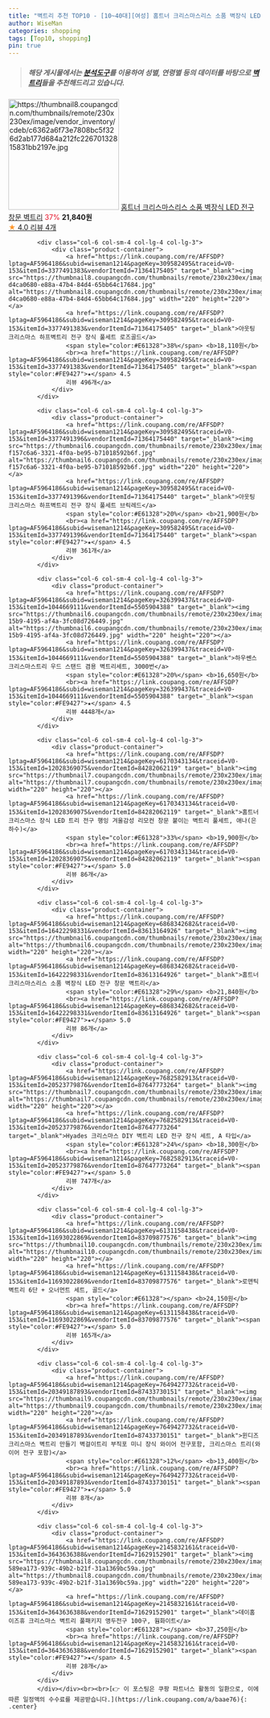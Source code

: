 ```yaml
---
title: "벽트리 추천 TOP10 - [10~40대][여성] 홈트너 크리스마스리스 소품 벽장식 LED 전구 창문 벽트리"
author: WiseMan
categories: shopping
tags: [Top10, shopping]
pin: true
---
```


> ##### 해당 게시물에서는 [**분석도구**](https://itemscout.io/)를 이용하여 **성별**, **연령별** 등의 데이터를 바탕으로 [**벽트리**](https://link.coupang.com/a/baae76)들을 추천해드리고 있습니다.
<div class="container"><div class="row">
            <div class="col-6 col-sm-4 col-lg-4 col-lg-3">
                <div class="product-container">
                    <a href="https://link.coupang.com/re/AFFSDP?lptag=AF5964186&subid=wiseman1214&pageKey=6868342682&traceid=V0-153&itemId=16422298335&vendorItemId=83613164939" target="_blank"><img src="https://thumbnail8.coupangcdn.com/thumbnails/remote/230x230ex/image/vendor_inventory/cdeb/c6362a6f73e7808bc5f326d2ab177d684a212fc22670132815831bb2197e.jpg" alt="https://thumbnail8.coupangcdn.com/thumbnails/remote/230x230ex/image/vendor_inventory/cdeb/c6362a6f73e7808bc5f326d2ab177d684a212fc22670132815831bb2197e.jpg" width="220" height="220"></a>
                    <a href="https://link.coupang.com/re/AFFSDP?lptag=AF5964186&subid=wiseman1214&pageKey=6868342682&traceid=V0-153&itemId=16422298335&vendorItemId=83613164939" target="_blank">홈트너 크리스마스리스 소품 벽장식 LED 전구 창문 벽트리</a>
                    <span style="color:#E61328">37%</span> <b>21,840원</b>
                    <br><a href="https://link.coupang.com/re/AFFSDP?lptag=AF5964186&subid=wiseman1214&pageKey=6868342682&traceid=V0-153&itemId=16422298335&vendorItemId=83613164939" target="_blank"><span style="color:#FE9427">★</span> 4.0
                    리뷰 4개</a>
                </div>
            </div>
            
            <div class="col-6 col-sm-4 col-lg-4 col-lg-3">
                <div class="product-container">
                    <a href="https://link.coupang.com/re/AFFSDP?lptag=AF5964186&subid=wiseman1214&pageKey=309582495&traceid=V0-153&itemId=3377491383&vendorItemId=71364175405" target="_blank"><img src="https://thumbnail8.coupangcdn.com/thumbnails/remote/230x230ex/image/retail/images/1130997291359420-d4ca0680-e88a-47b4-84d4-65bb64c17684.jpg" alt="https://thumbnail8.coupangcdn.com/thumbnails/remote/230x230ex/image/retail/images/1130997291359420-d4ca0680-e88a-47b4-84d4-65bb64c17684.jpg" width="220" height="220"></a>
                    <a href="https://link.coupang.com/re/AFFSDP?lptag=AF5964186&subid=wiseman1214&pageKey=309582495&traceid=V0-153&itemId=3377491383&vendorItemId=71364175405" target="_blank">아웃팅 크리스마스 하프벽트리 전구 장식 풀세트 로즈골드</a>
                    <span style="color:#E61328">38%</span> <b>18,110원</b>
                    <br><a href="https://link.coupang.com/re/AFFSDP?lptag=AF5964186&subid=wiseman1214&pageKey=309582495&traceid=V0-153&itemId=3377491383&vendorItemId=71364175405" target="_blank"><span style="color:#FE9427">★</span> 4.5
                    리뷰 496개</a>
                </div>
            </div>
            
            <div class="col-6 col-sm-4 col-lg-4 col-lg-3">
                <div class="product-container">
                    <a href="https://link.coupang.com/re/AFFSDP?lptag=AF5964186&subid=wiseman1214&pageKey=309582495&traceid=V0-153&itemId=3377491396&vendorItemId=71364175440" target="_blank"><img src="https://thumbnail6.coupangcdn.com/thumbnails/remote/230x230ex/image/retail/images/1130997134451084-f157c6a6-3321-4f0a-be95-b71018592b6f.jpg" alt="https://thumbnail6.coupangcdn.com/thumbnails/remote/230x230ex/image/retail/images/1130997134451084-f157c6a6-3321-4f0a-be95-b71018592b6f.jpg" width="220" height="220"></a>
                    <a href="https://link.coupang.com/re/AFFSDP?lptag=AF5964186&subid=wiseman1214&pageKey=309582495&traceid=V0-153&itemId=3377491396&vendorItemId=71364175440" target="_blank">아웃팅 크리스마스 하프벽트리 전구 장식 풀세트 브릭레드</a>
                    <span style="color:#E61328">20%</span> <b>21,900원</b>
                    <br><a href="https://link.coupang.com/re/AFFSDP?lptag=AF5964186&subid=wiseman1214&pageKey=309582495&traceid=V0-153&itemId=3377491396&vendorItemId=71364175440" target="_blank"><span style="color:#FE9427">★</span> 4.5
                    리뷰 361개</a>
                </div>
            </div>
            
            <div class="col-6 col-sm-4 col-lg-4 col-lg-3">
                <div class="product-container">
                    <a href="https://link.coupang.com/re/AFFSDP?lptag=AF5964186&subid=wiseman1214&pageKey=326399437&traceid=V0-153&itemId=1044669111&vendorItemId=5505904388" target="_blank"><img src="https://thumbnail6.coupangcdn.com/thumbnails/remote/230x230ex/image/retail/images/2019/10/23/16/8/5f5091d9-15b9-4195-af4a-3fc08d726449.jpg" alt="https://thumbnail6.coupangcdn.com/thumbnails/remote/230x230ex/image/retail/images/2019/10/23/16/8/5f5091d9-15b9-4195-af4a-3fc08d726449.jpg" width="220" height="220"></a>
                    <a href="https://link.coupang.com/re/AFFSDP?lptag=AF5964186&subid=wiseman1214&pageKey=326399437&traceid=V0-153&itemId=1044669111&vendorItemId=5505904388" target="_blank">하우쎈스 크리스마스트리 우드 스탠드 겸용 벽트리세트, 3000번</a>
                    <span style="color:#E61328">20%</span> <b>16,650원</b>
                    <br><a href="https://link.coupang.com/re/AFFSDP?lptag=AF5964186&subid=wiseman1214&pageKey=326399437&traceid=V0-153&itemId=1044669111&vendorItemId=5505904388" target="_blank"><span style="color:#FE9427">★</span> 4.5
                    리뷰 4448개</a>
                </div>
            </div>
            
            <div class="col-6 col-sm-4 col-lg-4 col-lg-3">
                <div class="product-container">
                    <a href="https://link.coupang.com/re/AFFSDP?lptag=AF5964186&subid=wiseman1214&pageKey=6170343134&traceid=V0-153&itemId=12028369075&vendorItemId=84282062119" target="_blank"><img src="https://thumbnail7.coupangcdn.com/thumbnails/remote/230x230ex/image/vendor_inventory/197d/489ac645d153e12089f670814ec2a528049b32aa5fcc8c7e4e7c150f8fed.jpg" alt="https://thumbnail7.coupangcdn.com/thumbnails/remote/230x230ex/image/vendor_inventory/197d/489ac645d153e12089f670814ec2a528049b32aa5fcc8c7e4e7c150f8fed.jpg" width="220" height="220"></a>
                    <a href="https://link.coupang.com/re/AFFSDP?lptag=AF5964186&subid=wiseman1214&pageKey=6170343134&traceid=V0-153&itemId=12028369075&vendorItemId=84282062119" target="_blank">홈트너 크리스마스 장식 LED 트리 전구 행잉 겨울감성 리모컨 창문 붙이는 벽트리 풀세트, 애나(은하수)</a>
                    <span style="color:#E61328">33%</span> <b>19,900원</b>
                    <br><a href="https://link.coupang.com/re/AFFSDP?lptag=AF5964186&subid=wiseman1214&pageKey=6170343134&traceid=V0-153&itemId=12028369075&vendorItemId=84282062119" target="_blank"><span style="color:#FE9427">★</span> 5.0
                    리뷰 86개</a>
                </div>
            </div>
            
            <div class="col-6 col-sm-4 col-lg-4 col-lg-3">
                <div class="product-container">
                    <a href="https://link.coupang.com/re/AFFSDP?lptag=AF5964186&subid=wiseman1214&pageKey=6868342682&traceid=V0-153&itemId=16422298331&vendorItemId=83613164926" target="_blank"><img src="https://thumbnail6.coupangcdn.com/thumbnails/remote/230x230ex/image/vendor_inventory/f28a/c780e39be394b829eea33fb5336b117bd965f1dcdd417436747e4a10bf46.jpg" alt="https://thumbnail6.coupangcdn.com/thumbnails/remote/230x230ex/image/vendor_inventory/f28a/c780e39be394b829eea33fb5336b117bd965f1dcdd417436747e4a10bf46.jpg" width="220" height="220"></a>
                    <a href="https://link.coupang.com/re/AFFSDP?lptag=AF5964186&subid=wiseman1214&pageKey=6868342682&traceid=V0-153&itemId=16422298331&vendorItemId=83613164926" target="_blank">홈트너 크리스마스리스 소품 벽장식 LED 전구 창문 벽트리</a>
                    <span style="color:#E61328">29%</span> <b>21,840원</b>
                    <br><a href="https://link.coupang.com/re/AFFSDP?lptag=AF5964186&subid=wiseman1214&pageKey=6868342682&traceid=V0-153&itemId=16422298331&vendorItemId=83613164926" target="_blank"><span style="color:#FE9427">★</span> 5.0
                    리뷰 86개</a>
                </div>
            </div>
            
            <div class="col-6 col-sm-4 col-lg-4 col-lg-3">
                <div class="product-container">
                    <a href="https://link.coupang.com/re/AFFSDP?lptag=AF5964186&subid=wiseman1214&pageKey=7682582913&traceid=V0-153&itemId=20523779876&vendorItemId=87647773264" target="_blank"><img src="https://thumbnail7.coupangcdn.com/thumbnails/remote/230x230ex/image/vendor_inventory/dd1e/cd61267a75587449c45c39beefe376c430cdb330c81ee4f9819fc0d6d23b.jpg" alt="https://thumbnail7.coupangcdn.com/thumbnails/remote/230x230ex/image/vendor_inventory/dd1e/cd61267a75587449c45c39beefe376c430cdb330c81ee4f9819fc0d6d23b.jpg" width="220" height="220"></a>
                    <a href="https://link.coupang.com/re/AFFSDP?lptag=AF5964186&subid=wiseman1214&pageKey=7682582913&traceid=V0-153&itemId=20523779876&vendorItemId=87647773264" target="_blank">Hyades 크리스마스 DIY 벽트리 LED 전구 장식 세트, A 타입</a>
                    <span style="color:#E61328">24%</span> <b>18,300원</b>
                    <br><a href="https://link.coupang.com/re/AFFSDP?lptag=AF5964186&subid=wiseman1214&pageKey=7682582913&traceid=V0-153&itemId=20523779876&vendorItemId=87647773264" target="_blank"><span style="color:#FE9427">★</span> 5.0
                    리뷰 747개</a>
                </div>
            </div>
            
            <div class="col-6 col-sm-4 col-lg-4 col-lg-3">
                <div class="product-container">
                    <a href="https://link.coupang.com/re/AFFSDP?lptag=AF5964186&subid=wiseman1214&pageKey=6131158438&traceid=V0-153&itemId=11693022869&vendorItemId=83709877576" target="_blank"><img src="https://thumbnail10.coupangcdn.com/thumbnails/remote/230x230ex/image/rs_quotation_api/19uvcxhs/f68e84467dc6405a898fbcc468f205ca.jpg" alt="https://thumbnail10.coupangcdn.com/thumbnails/remote/230x230ex/image/rs_quotation_api/19uvcxhs/f68e84467dc6405a898fbcc468f205ca.jpg" width="220" height="220"></a>
                    <a href="https://link.coupang.com/re/AFFSDP?lptag=AF5964186&subid=wiseman1214&pageKey=6131158438&traceid=V0-153&itemId=11693022869&vendorItemId=83709877576" target="_blank">로맨틱 벽트리 6단 + 오너먼트 세트, 골드</a>
                    <span style="color:#E61328"></span> <b>24,150원</b>
                    <br><a href="https://link.coupang.com/re/AFFSDP?lptag=AF5964186&subid=wiseman1214&pageKey=6131158438&traceid=V0-153&itemId=11693022869&vendorItemId=83709877576" target="_blank"><span style="color:#FE9427">★</span> 5.0
                    리뷰 165개</a>
                </div>
            </div>
            
            <div class="col-6 col-sm-4 col-lg-4 col-lg-3">
                <div class="product-container">
                    <a href="https://link.coupang.com/re/AFFSDP?lptag=AF5964186&subid=wiseman1214&pageKey=7649427732&traceid=V0-153&itemId=20349187893&vendorItemId=87433730151" target="_blank"><img src="https://thumbnail9.coupangcdn.com/thumbnails/remote/230x230ex/image/vendor_inventory/4abc/0bc7cc5cd65444e1648b4a0487b3e6d681ba31fe4c9bdce719edbbf49286.jpg" alt="https://thumbnail9.coupangcdn.com/thumbnails/remote/230x230ex/image/vendor_inventory/4abc/0bc7cc5cd65444e1648b4a0487b3e6d681ba31fe4c9bdce719edbbf49286.jpg" width="220" height="220"></a>
                    <a href="https://link.coupang.com/re/AFFSDP?lptag=AF5964186&subid=wiseman1214&pageKey=7649427732&traceid=V0-153&itemId=20349187893&vendorItemId=87433730151" target="_blank">윈디즈 크리스마스 벽트리 만들기 벽걸이트리 부직포 미니 장식 와이어 전구포함, 크리스마스 트리(와이어 전구 포함)</a>
                    <span style="color:#E61328">12%</span> <b>13,400원</b>
                    <br><a href="https://link.coupang.com/re/AFFSDP?lptag=AF5964186&subid=wiseman1214&pageKey=7649427732&traceid=V0-153&itemId=20349187893&vendorItemId=87433730151" target="_blank"><span style="color:#FE9427">★</span> 5.0
                    리뷰 8개</a>
                </div>
            </div>
            
            <div class="col-6 col-sm-4 col-lg-4 col-lg-3">
                <div class="product-container">
                    <a href="https://link.coupang.com/re/AFFSDP?lptag=AF5964186&subid=wiseman1214&pageKey=2145832161&traceid=V0-153&itemId=3643636388&vendorItemId=71629152901" target="_blank"><img src="https://thumbnail8.coupangcdn.com/thumbnails/remote/230x230ex/image/retail/images/3540705150105019-589ea173-939c-49b2-b21f-31a1369bc59a.jpg" alt="https://thumbnail8.coupangcdn.com/thumbnails/remote/230x230ex/image/retail/images/3540705150105019-589ea173-939c-49b2-b21f-31a1369bc59a.jpg" width="220" height="220"></a>
                    <a href="https://link.coupang.com/re/AFFSDP?lptag=AF5964186&subid=wiseman1214&pageKey=2145832161&traceid=V0-153&itemId=3643636388&vendorItemId=71629152901" target="_blank">데이홈 이즈휴 크리스마스 벽트리 풀패키지 앵두전구 100구, 웜화이트</a>
                    <span style="color:#E61328"></span> <b>37,250원</b>
                    <br><a href="https://link.coupang.com/re/AFFSDP?lptag=AF5964186&subid=wiseman1214&pageKey=2145832161&traceid=V0-153&itemId=3643636388&vendorItemId=71629152901" target="_blank"><span style="color:#FE9427">★</span> 4.5
                    리뷰 28개</a>
                </div>
            </div>
            </div></div><br><br>[👉 이 포스팅은 쿠팡 파트너스 활동의 일환으로, 이에 따른 일정액의 수수료를 제공받습니다.](https://link.coupang.com/a/baae76){: .center}